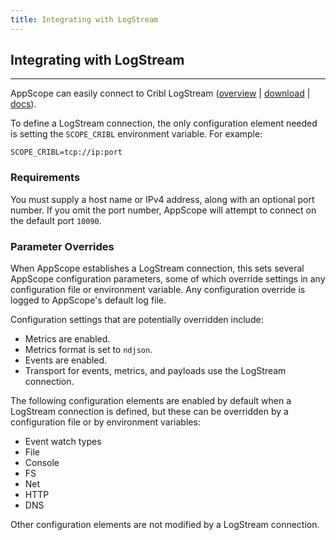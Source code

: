 ```yaml
---
title: Integrating with LogStream
---
```


## Integrating with LogStream
---

AppScope can easily connect to Cribl LogStream ([overview](https://cribl.io/product/) | [download](https://cribl.io/download/) | [docs](https://docs.cribl.io/docs/welcome)).

To define a LogStream connection, the only configuration element needed is setting the `SCOPE_CRIBL` environment variable. For example:

```
SCOPE_CRIBL=tcp://ip:port
```

### Requirements

You must supply a host name or IPv4 address, along with an optional port number. If you omit the port number, AppScope will attempt to connect on the default port `10090`. 

### Parameter Overrides

When AppScope establishes a LogStream connection, this sets several AppScope configuration parameters, some of which override settings in any configuration file or environment variable. Any configuration override is logged to AppScope's default log file. 

Configuration settings that are potentially overridden include: 

- Metrics are enabled.
- Metrics format is set to `ndjson`.
- Events are enabled.
- Transport for events, metrics, and payloads use the LogStream connection.

The following configuration elements are enabled by default when a LogStream connection is defined, but these can be overridden by a configuration file or by environment variables:

- Event watch types
- File
- Console
- FS
- Net
- HTTP
- DNS

Other configuration elements are not modified by a LogStream connection.
